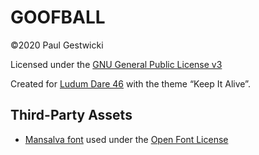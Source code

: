 # GOOFBALL

&copy;2020 Paul Gestwicki

Licensed under the [GNU General Public License v3](LICENSE)

Created for [Ludum Dare 46](http://ldjam.com/events/ludum-dare/46) with the theme &ldquo;Keep It Alive&rdquo;.

## Third-Party Assets

- [Mansalva font](https://fonts.google.com/specimen/Mansalva) used under the [Open Font License](ToImport/Fonts/OFL.txt)